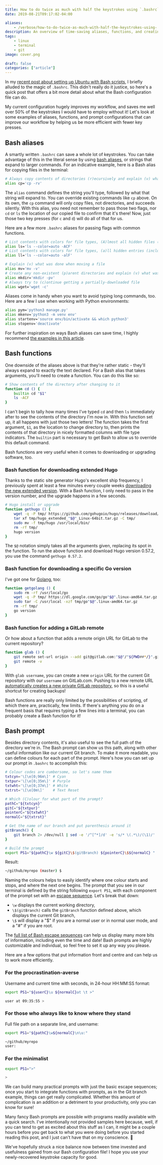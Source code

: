 ```yaml
---
title: How to do twice as much with half the keystrokes using `.bashrc`
date: 2019-08-21T09:17:02-04:00

aliases:
    - /verbose/how-to-do-twice-as-much-with-half-the-keystrokes-using-.bashrc/
description: An overview of time-saving aliases, functions, and creating a useful Bash prompt.
tags:
    - linux
    - terminal
    - git
image: cover.png
 
draft: false
categories: ["article"]
---
```


In my [recent post about setting up Ubuntu with Bash scripts](/blog/how-to-set-up-a-fresh-ubuntu-desktop-using-only-dotfiles-and-bash-scripts/), I briefly alluded to the magic of `.bashrc`. This didn't really do it justice, so here's a quick post that offers a bit more detail about what the Bash configuration file can do.

My current configuration hugely improves my workflow, and saves me well over 50% of the keystrokes I would have to employ without it! Let's look at some examples of aliases, functions, and prompt configurations that can improve our workflow by helping us be more efficient with fewer key presses.

## Bash aliases

A smartly written `.bashrc` can save a whole lot of keystrokes. You can take advantage of this in the literal sense by using [bash aliases](https://www.gnu.org/software/bash/manual/html_node/Aliases.html), or strings that expand to larger commands. For an indicative example, here is a Bash alias for copying files in the terminal:

```bash
# Always copy contents of directories (r)ecursively and explain (v) what was done
alias cp='cp -rv'
```

The `alias` command defines the string you'll type, followed by what that string will expand to. You can override existing commands like `cp` above. On its own, the `cp` command will only copy files, not directories, and succeeds silently. With this alias, you need not remember to pass those two flags, nor `cd` or `ls` the location of our copied file to confirm that it's there! Now, just those two key presses (for `c` and `d`) will do all of that for us.

Here are a few more `.bashrc` aliases for passing flags with common functions.

```bash
# List contents with colors for file types, (A)lmost all hidden files (without . and ..), in (C)olumns, with class indicators (F)
alias ls='ls --color=auto -ACF'
# List contents with colors for file types, (a)ll hidden entries (including . and ..), use (l)ong listing format, with class indicators (F)
alias ll='ls --color=auto -alF'

# Explain (v) what was done when moving a file
alias mv='mv -v'
# Create any non-existent (p)arent directories and explain (v) what was done
alias mkdir='mkdir -pv'
# Always try to (c)ontinue getting a partially-downloaded file
alias wget='wget -c'
```

Aliases come in handy when you want to avoid typing long commands, too. Here are a few I use when working with Python environments:

```bash
alias pym='python3 manage.py'
alias mkenv='python3 -m venv env'
alias startenv='source env/bin/activate && which python3'
alias stopenv='deactivate'
```

For further inspiration on ways Bash aliases can save time, I highly recommend [the examples in this article](https://www.digitalocean.com/community/tutorials/an-introduction-to-useful-bash-aliases-and-functions).

## Bash functions

One downside of the aliases above is that they're rather static - they'll always expand to exactly the text declared. For a Bash alias that takes arguments, you'll need to create a function. You can do this like so:

```bash
# Show contents of the directory after changing to it
function cd () {
    builtin cd "$1"
    ls -ACF
}
```

I can't begin to tally how many times I've typed `cd` and then `ls` immediately after to see the contents of the directory I'm now in. With this function set up, it all happens with just those two letters! The function takes the first argument, `$1`, as the location to change directory to, then prints the contents of that directory in nicely formatted columns with file type indicators. The `builtin` part is necessary to get Bash to allow us to override this default command.

Bash functions are very useful when it comes to downloading or upgrading software, too.

### Bash function for downloading extended Hugo

Thanks to the static site generator Hugo's excellent ship frequency, I previously spent at least a few minutes every couple weeks [downloading the new extended version](https://github.com/gohugoio/hugo/releases). With a Bash function, I only need to pass in the version number, and the upgrade happens in a few seconds.

```bash
# Hugo install or upgrade
function gethugo () {
    wget -q -P tmp/ https://github.com/gohugoio/hugo/releases/download/v"$@"/hugo_extended_"$@"_Linux-64bit.tar.gz
    tar xf tmp/hugo_extended_"$@"_Linux-64bit.tar.gz -C tmp/
    sudo mv -f tmp/hugo /usr/local/bin/
    rm -rf tmp/
    hugo version
}
```

The `$@` notation simply takes all the arguments given, replacing its spot in the function. To run the above function and download Hugo version 0.57.2, you use the command `gethugo 0.57.2`.

### Bash function for downloading a specific Go version

I've got one for [Golang](https://golang.org/), too:

```bash
function getgolang () {
    sudo rm -rf /usr/local/go
    wget -q -P tmp/ https://dl.google.com/go/go"$@".linux-amd64.tar.gz
    sudo tar -C /usr/local -xzf tmp/go"$@".linux-amd64.tar.gz
    rm -rf tmp/
    go version
}
```

### Bash function for adding a GitLab remote

Or how about a function that adds a remote origin URL for GitLab to the current repository?

```bash
function glab () {
    git remote set-url origin --add git@gitlab.com:"$@"/"${PWD##*/}".git
    git remote -v
}
```

With `glab username`, you can create a new `origin` URL for the current Git repository with our `username` on GitLab.com. Pushing to a new remote URL [automatically creates a new private GitLab repository](/posts/how-to-write-bash-one-liners-for-cloning-and-managing-github-and-gitlab-repositories/#a-bash-one-liner-to-create-and-push-many-repositories-on-gitlab), so this is a useful shortcut for creating backups!

Bash functions are really only limited by the possibilities of scripting, of which there are, practically, few limits. If there's anything you do on a frequent basis that requires typing a few lines into a terminal, you can probably create a Bash function for it!

## Bash prompt

Besides directory contents, it's also useful to see the full path of the directory we're in. The Bash prompt can show us this path, along with other useful information like our current Git branch. To make it more readable, you can define colours for each part of the prompt. Here's how you can set up our prompt in `.bashrc` to accomplish this:

```bash
# Colour codes are cumbersome, so let's name them
txtcyn='\[\e[0;96m\]' # Cyan
txtpur='\[\e[0;35m\]' # Purple
txtwht='\[\e[0;37m\]' # White
txtrst='\[\e[0m\]'    # Text Reset

# Which (C)olour for what part of the prompt?
pathC="${txtcyn}"
gitC="${txtpur}"
pointerC="${txtwht}"
normalC="${txtrst}"

# Get the name of our branch and put parenthesis around it
gitBranch() {
    git branch 2> /dev/null | sed -e '/^[^*]/d' -e 's/* \(.*\)/(\1)/'
}

# Build the prompt
export PS1="${pathC}\w ${gitC}\$(gitBranch) ${pointerC}\$${normalC} "
```

Result:

```bash
~/github/myrepo (master) $
```

Naming the colours helps to easily identify where one colour starts and stops, and where the next one begins. The prompt that you see in our terminal is defined by the string following `export PS1`, with each component of the prompt set with an [escape sequence](https://www.tldp.org/HOWTO/Bash-Prompt-HOWTO/bash-prompt-escape-sequences.html). Let's break that down:

* `\w` displays the current working directory,
* `\$(gitBranch)` calls the `gitBranch` function defined above, which displays the current Git branch,
* `\$` will display a "$" if you are a normal user or in normal user mode, and a "#" if you are root.

The [full list of Bash escape sequences](https://www.gnu.org/software/bash/manual/html_node/Controlling-the-Prompt.html) can help us display many more bits of information, including even the time and date! Bash prompts are highly customizable and individual, so feel free to set it up any way you please.

Here are a few options that put information front and centre and can help us to work more efficiently.

### For the procrastination-averse

Username and current time with seconds, in 24-hour HH:MM:SS format:

```bash
export PS1="${userC}\u ${normalC}at \t >"
```

```bash
user at 09:35:55 >
```

### For those who always like to know where they stand

Full file path on a separate line, and username:

```bash
export PS1="${pathC}\w${normalC}\n\u:"
```

```bash
~/github/myrepo
user:
```

### For the minimalist

```bash
export PS1=">"
```

```bash
>
```

We can build many practical prompts with just the basic escape sequences; once you start to integrate functions with prompts, as in the Git branch example, things can get really complicated. Whether this amount of complication is an addition or a detriment to your productivity, only you can know for sure!

Many fancy Bash prompts are possible with programs readily available with a quick search. I've intentionally not provided samples here because, well, if you can tend to get as excited about this stuff as I can, it might be a couple hours before you get back to what you were doing before you started reading this post, and I just can't have that on my conscience. 🥺

We've hopefully struck a nice balance now between time invested and usefulness gained from our Bash configuration file! I hope you use your newly-recovered keystroke capacity for good.
